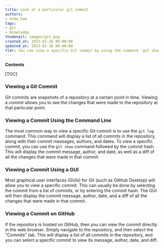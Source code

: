 ```yaml
---
title: Look at a particular git commit
authors:
- know_how
tags:
- git
- knowledge
thumbnail: images/git.png
created_at: 2023-01-28 00:00:00
updated_at: 2023-01-28 00:00:00
tldr: You can view a specific Git commit by using the command `git show <commit-hash>`.
---
```


**Contents**

[TOC]

### Viewing a Git Commit

Git commits are snapshots of a repository at a certain point in time. Viewing a commit allows you to see the changes that were made to the repository at that particular point. 

### Viewing a Commit Using the Command Line

The most common way to view a specific Git commit is to use the `git log` command. This command will display a list of all commits in the repository, along with their commit messages, authors, and dates. To view a specific commit, you can use the `git show` command followed by the commit hash. This will display the commit message, author, and date, as well as a diff of all the changes that were made in that commit. 

### Viewing a Commit Using a GUI

Most graphical user interfaces (GUIs) for Git (such as GitHub Desktop) will allow you to view a specific commit. This can usually be done by selecting the commit from a list of commits, or by entering the commit hash. The GUI will then display the commit message, author, date, and a diff of all the changes that were made in that commit.

### Viewing a Commit on GitHub

If the repository is hosted on GitHub, then you can view the commit directly in the web browser. Simply navigate to the repository, and then select the "Commits" tab. This will display a list of all commits in the repository, and you can select a specific commit to view its message, author, date, and diff.
